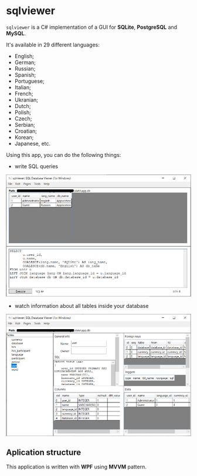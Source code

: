 # sqlviewer 

`sqlviewer` is a C# implementation of a GUI for **SQLite**, **PostgreSQL** and **MySQL**. 

It's available in 29 different languages: 
- English;
- German;
- Russian;
- Spanish;
- Portuguese;
- Italian;
- French;
- Ukranian;
- Dutch;
- Polish;
- Czech;
- Serbian;
- Croatian;
- Korean;
- Japanese, etc. 

Using this app, you can do the following things: 

- write SQL queries

![Example (UI, query)](docs/img/ui_query.png)

- watch information about all tables inside your database 

![Example (UI, tables)](docs/img/ui_tables.png)

## Aplication structure 

This application is written with **WPF** using **MVVM** pattern. 